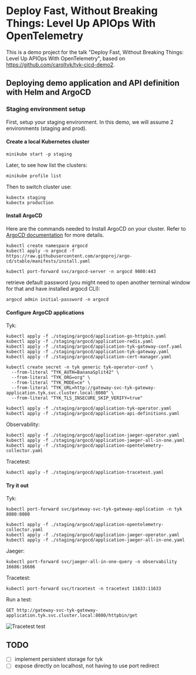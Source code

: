 # Deploy Fast, Without Breaking Things: Level Up APIOps With OpenTelemetry

This is a demo project for the talk "Deploy Fast, Without Breaking Things: Level Up APIOps With OpenTelemetry", based on https://github.com/caroltyk/tyk-cicd-demo2.


## Deploying demo application and API definition with Helm and ArgoCD

### Staging environment setup

First, setup your staging environment. In this demo, we will assume 2 environments (staging and prod).

#### Create a local Kubernetes cluster

```
minikube start -p staging
```

Later, to see how list the clusters:
```
minikube profile list
```

Then to switch cluster use:
```
kubectx staging
kubectx production
```

#### Install ArgoCD

Here are the commands needed to Install ArgoCD on your cluster. Refer to [ArgoCD documentation](https://argo-cd.readthedocs.io/en/stable/getting_started/) for more details. 

```
kubectl create namespace argocd
kubectl apply -n argocd -f https://raw.githubusercontent.com/argoproj/argo-cd/stable/manifests/install.yaml
```

```
kubectl port-forward svc/argocd-server -n argocd 9080:443
```

retrieve default password (you might need to open another terminal window for that and have installed argocd CLI):

```
argocd admin initial-password -n argocd
```


#### Configure ArgoCD applications

Tyk:

```
kubectl apply -f ./staging/argocd/application-go-httpbin.yaml
kubectl apply -f ./staging/argocd/application-redis.yaml
kubectl apply -f ./staging/argocd/application-tyk-gateway-conf.yaml
kubectl apply -f ./staging/argocd/application-tyk-gateway.yaml
kubectl apply -f ./staging/argocd/application-cert-manager.yaml
```

```
kubectl create secret -n tyk generic tyk-operator-conf \
  --from-literal "TYK_AUTH=BananaSplit42" \
  --from-literal "TYK_ORG=org" \
  --from-literal "TYK_MODE=ce" \
  --from-literal "TYK_URL=http://gateway-svc-tyk-gateway-application.tyk.svc.cluster.local:8080" \
  --from-literal "TYK_TLS_INSECURE_SKIP_VERIFY=true"
```

```
kubectl apply -f ./staging/argocd/application-tyk-operator.yaml
kubectl apply -f ./staging/argocd/application-api-definitions.yaml
```

Observability:

```
kubectl apply -f ./staging/argocd/application-jaeger-operator.yaml
kubectl apply -f ./staging/argocd/application-jaeger-all-in-one.yaml
kubectl apply -f ./staging/argocd/application-opentelemetry-collector.yaml
```

Tracetest:

```
kubectl apply -f ./staging/argocd/application-tracetest.yaml
```

#### Try it out

Tyk:

```
kubectl port-forward svc/gateway-svc-tyk-gateway-application -n tyk 8080:8080
```

```
kubectl apply -f ./staging/argocd/application-opentelemetry-collector.yaml
kubectl apply -f ./staging/argocd/application-jaeger-operator.yaml
kubectl apply -f ./staging/argocd/application-jaeger-all-in-one.yaml
```

Jaeger:

```
kubectl port-forward svc/jaeger-all-in-one-query -n observability 16686:16686
```

Tracetest:

```
kubectl port-forward svc/tracetest -n tracetest 11633:11633
```

Run a test:

```
GET http://gateway-svc-tyk-gateway-application.tyk.svc.cluster.local:8080/httpbin/get
```

![Tracetest test](https://res.cloudinary.com/djwdcmwdz/image/upload/v1705323131/Conferences/fosdem2024/localhost_11633_test_btVZdD5IR_run_3_trace_kvtzuq.png)

## TODO

- [ ] implement persistent storage for tyk
- [ ] expose directly on localhost, not having to use port redirect
